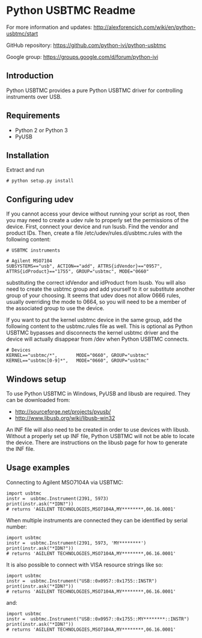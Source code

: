 # Python USBTMC Readme

For more information and updates:
http://alexforencich.com/wiki/en/python-usbtmc/start

GitHub repository:
https://github.com/python-ivi/python-usbtmc

Google group:
https://groups.google.com/d/forum/python-ivi

## Introduction

Python USBTMC provides a pure Python USBTMC driver for controlling instruments
over USB.

## Requirements

* Python 2 or Python 3
* PyUSB

## Installation

Extract and run

    # python setup.py install

## Configuring udev

If you cannot access your device without running your script as root, then you
may need to create a udev rule to properly set the permissions of the device.
First, connect your device and run lsusb.  Find the vendor and product IDs.
Then, create a file /etc/udev/rules.d/usbtmc.rules with the following content:

    # USBTMC instruments
    
    # Agilent MSO7104
    SUBSYSTEMS=="usb", ACTION=="add", ATTRS{idVendor}=="0957", ATTRS{idProduct}=="1755", GROUP="usbtmc", MODE="0660"

substituting the correct idVendor and idProduct from lsusb.  You will also need
to create the usbtmc group and add yourself to it or substitute another group
of your choosing.  It seems that udev does not allow 0666 rules, usually
overriding the mode to 0664, so you will need to be a member of the associated
group to use the device.

If you want to put the kernel usbtmc device in the same group, add the
following content to the usbtmc.rules file as well.  This is optional as
Python USBTMC bypasses and disconnects the kernel usbtmc driver and the device
will actually disappear from /dev when Python USBTMC connects.

    # Devices
    KERNEL=="usbtmc/*",       MODE="0660", GROUP="usbtmc"
    KERNEL=="usbtmc[0-9]*",   MODE="0660", GROUP="usbtmc"

## Windows setup

To use Python USBTMC in Windows, PyUSB and libusb are required.  They can be
downloaded from:

* http://sourceforge.net/projects/pyusb/
* http://www.libusb.org/wiki/libusb-win32

An INF file will also need to be created in order to use devices with libusb.
Without a properly set up INF file, Python USBTMC will not be able to locate
the device.  There are instructions on the libusb page for how to generate the
INF file.  

## Usage examples

Connecting to Agilent MSO7104A via USBTMC:

    import usbtmc
    instr =  usbtmc.Instrument(2391, 5973)
    print(instr.ask("*IDN?"))
    # returns 'AGILENT TECHNOLOGIES,MSO7104A,MY********,06.16.0001'

When multiple instruments are connected they can be identified by serial number:

    import usbtmc
    instr =  usbtmc.Instrument(2391, 5973, 'MY********')
    print(instr.ask("*IDN?"))
    # returns 'AGILENT TECHNOLOGIES,MSO7104A,MY********,06.16.0001'

It is also possible to connect with VISA resource strings like so:

    import usbtmc
    instr =  usbtmc.Instrument("USB::0x0957::0x1755::INSTR")
    print(instr.ask("*IDN?"))
    # returns 'AGILENT TECHNOLOGIES,MSO7104A,MY********,06.16.0001'

and:

    import usbtmc
    instr =  usbtmc.Instrument("USB::0x0957::0x1755::MY********::INSTR")
    print(instr.ask("*IDN?"))
    # returns 'AGILENT TECHNOLOGIES,MSO7104A,MY********,06.16.0001'

